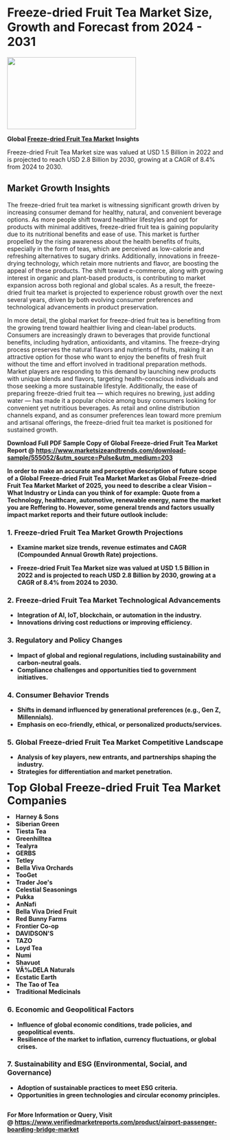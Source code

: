 <H1>Freeze-dried Fruit Tea Market Size, Growth and Forecast from 2024 - 2031</H1><img class="aligncenter size-medium wp-image-584254" src="https://thirdeyenews.in/wp-content/uploads/2024/09/Global-Market-Research-300x168.jpeg" alt="" width="300" height="168" /><p><strong>Global&nbsp;<a href="https://www.marketsizeandtrends.com/download-sample/555052/&amp;utm_source=Pulse&amp;utm_medium=203">Freeze-dried Fruit Tea Market</a> Insights</strong></p><p>Freeze-dried Fruit Tea Market size was valued at USD 1.5 Billion in 2022 and is projected to reach USD 2.8 Billion by 2030, growing at a CAGR of 8.4% from 2024 to 2030.</p><p><h2>Market Growth Insights</h2> <p>The freeze-dried fruit tea market is witnessing significant growth driven by increasing consumer demand for healthy, natural, and convenient beverage options. As more people shift toward healthier lifestyles and opt for products with minimal additives, freeze-dried fruit tea is gaining popularity due to its nutritional benefits and ease of use. This market is further propelled by the rising awareness about the health benefits of fruits, especially in the form of teas, which are perceived as low-calorie and refreshing alternatives to sugary drinks. Additionally, innovations in freeze-drying technology, which retain more nutrients and flavor, are boosting the appeal of these products. The shift toward e-commerce, along with growing interest in organic and plant-based products, is contributing to market expansion across both regional and global scales. As a result, the freeze-dried fruit tea market is projected to experience robust growth over the next several years, driven by both evolving consumer preferences and technological advancements in product preservation.</p> <p><strong></strong></p> <p>In more detail, the global market for freeze-dried fruit tea is benefiting from the growing trend toward healthier living and clean-label products. Consumers are increasingly drawn to beverages that provide functional benefits, including hydration, antioxidants, and vitamins. The freeze-drying process preserves the natural flavors and nutrients of fruits, making it an attractive option for those who want to enjoy the benefits of fresh fruit without the time and effort involved in traditional preparation methods. Market players are responding to this demand by launching new products with unique blends and flavors, targeting health-conscious individuals and those seeking a more sustainable lifestyle. Additionally, the ease of preparing freeze-dried fruit tea — which requires no brewing, just adding water — has made it a popular choice among busy consumers looking for convenient yet nutritious beverages. As retail and online distribution channels expand, and as consumer preferences lean toward more premium and artisanal offerings, the freeze-dried fruit tea market is positioned for sustained growth.</p> <p><strong></p><p><span class=""><strong>Download Full PDF Sample Copy of Global Freeze-dried Fruit Tea Market Report</strong> @ <a href="https://www.marketsizeandtrends.com/download-sample/555052/&amp;utm_source=Pulse&amp;utm_medium=203" target="_blank">https://www.marketsizeandtrends.com/download-sample/555052/&amp;utm_source=Pulse&amp;utm_medium=203</a></span></p><p>In order to make an accurate and perceptive description of future scope of a Global&nbsp;Freeze-dried Fruit Tea Market Market as Global&nbsp;Freeze-dried Fruit Tea Market Market of 2025, you need to describe a clear Vision &ndash; What Industry or Linda can you think of for example: Quote from a Technology, healthcare, automotive, renewable energy, name the market you are Reffering to. However, some general trends and factors usually impact market reports and their future outlook include:</p><h3>1.&nbsp;<strong>Freeze-dried Fruit Tea Market Growth Projections</strong></h3><ul><li>Examine market size trends, revenue estimates and CAGR (Compounded Annual Growth Rate) projections.</li><li><p>Freeze-dried Fruit Tea Market size was valued at USD 1.5 Billion in 2022 and is projected to reach USD 2.8 Billion by 2030, growing at a CAGR of 8.4% from 2024 to 2030.</p></li></ul><h3>2.&nbsp;<strong>Freeze-dried Fruit Tea Market Technological Advancements</strong></h3><ul><li>Integration of AI, IoT, blockchain, or automation in the industry.</li><li>Innovations driving cost reductions or improving efficiency.</li></ul><h3>3.&nbsp;<strong>Regulatory and Policy Changes</strong></h3><ul><li>Impact of global and regional regulations, including sustainability and carbon-neutral goals.</li><li>Compliance challenges and opportunities tied to government initiatives.</li></ul><h3>4.&nbsp;<strong>Consumer Behavior Trends</strong></h3><ul><li>Shifts in demand influenced by generational preferences (e.g., Gen Z, Millennials).</li><li>Emphasis on eco-friendly, ethical, or personalized products/services.</li></ul><h3>5.&nbsp;<strong>Global Freeze-dried Fruit Tea Market Competitive Landscape</strong></h3><ul><li>Analysis of key players, new entrants, and partnerships shaping the industry.</li><li>Strategies for differentiation and market penetration.</li></ul><p data-pm-slice="1 1 []"><span style="color: inherit; font-family: inherit; font-size: 25px;">Top Global Freeze-dried Fruit Tea Market Companies</span></p><div class="" data-test-id=""><p><li>Harney & Sons</li><li> Siberian Green</li><li> Tiesta Tea</li><li> Greenhilltea</li><li> Tealyra</li><li> GERBS</li><li> Tetley</li><li> Bella Viva Orchards</li><li> TooGet</li><li> Trader Joe's</li><li> Celestial Seasonings</li><li> Pukka</li><li> AnNafi</li><li> Bella Viva Dried Fruit</li><li> Red Bunny Farms</li><li> Frontier Co-op</li><li> DAVIDSON'S</li><li> TAZO</li><li> Loyd Tea</li><li> Numi</li><li> Shavuot</li><li> VÃ‰DELA Naturals</li><li> Ecstatic Earth</li><li> The Tao of Tea</li><li> Traditional Medicinals</li></p></div><h3>6.&nbsp;<strong>Economic and Geopolitical Factors</strong></h3><ul><li>Influence of global economic conditions, trade policies, and geopolitical events.</li><li>Resilience of the market to inflation, currency fluctuations, or global crises.</li></ul><h3>7.&nbsp;<strong>Sustainability and ESG (Environmental, Social, and Governance)</strong></h3><ul><li>Adoption of sustainable practices to meet ESG criteria.</li><li>Opportunities in green technologies and circular economy principles.</li></ul><h2><strong style="font-size: 14px;">For More Information or Query, Visit @&nbsp;</strong><a style="background-color: #ffffff; font-size: 14px;" href="https://www.marketsizeandtrends.com/report/freeze-dried-fruit-tea-market/" target="_blank">https://www.verifiedmarketreports.com/product/airport-passenger-boarding-bridge-market</a></h2>
